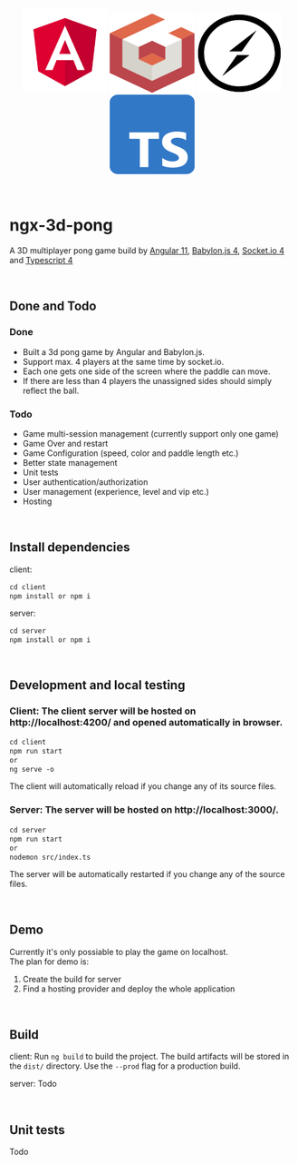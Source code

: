 <br>

<p align="center">
  <img width="150px" src="https://raw.githubusercontent.com/kimljj/ngx-3d-pong/main/shared/assets/logos/angular.svg">
  <img height="140px" width="150px" src="https://raw.githubusercontent.com/kimljj/ngx-3d-pong/main/shared/assets/logos/babylonJs.svg">
  <img height="140px" width="150px" src="https://raw.githubusercontent.com/kimljj/ngx-3d-pong/main/shared/assets/logos/socket-io.svg">
  <img height="140px" width="150px" src="https://raw.githubusercontent.com/kimljj/ngx-3d-pong/main/shared/assets/logos/ts-logo-512.svg">
</p>

<br>

# ngx-3d-pong

A 3D multiplayer pong game build by 
[Angular 11](https://github.com/angular/angular), 
[Babylon.js 4](https://github.com/BabylonJS/Babylon.js), 
[Socket.io 4](https://github.com/socketio/socket.io) 
and [Typescript 4](https://github.com/microsoft/TypeScript)

<br/>

## Done and Todo

### Done
- Built a 3d pong game by Angular and Babylon.js.
- Support max. 4 players at the same time by socket.io.
- Each one gets one side of the screen where the paddle can move.
- If there are less than 4 players the unassigned sides should simply reflect the
  ball.
  
### Todo
- Game multi-session management (currently support only one game)
- Game Over and restart
- Game Configuration (speed, color and paddle length etc.)
- Better state management
- Unit tests
- User authentication/authorization
- User management (experience, level and vip etc.)
- Hosting

<br/>

## Install dependencies
client:
```shell
cd client
npm install or npm i
```

server:
```shell
cd server
npm install or npm i
```

<br/>

## Development and local testing
### Client:  The client server will be hosted on http://localhost:4200/ and opened automatically in browser. 
```shell
cd client
npm run start
or
ng serve -o
```
The client will automatically reload if you change any of its source files.


### Server: The server will be hosted on http://localhost:3000/.
```shell
cd server
npm run start
or
nodemon src/index.ts
```
The server will be automatically restarted if you change any of the source files.

<br/>

## Demo
Currently it's only possiable to play the game on localhost.   
The plan for demo is:
1. Create the build for server
2. Find a hosting provider and deploy the whole application

<br/>

## Build
client:
Run `ng build` to build the project. The build artifacts will be stored in the `dist/` directory. Use the `--prod` flag for a production build.

server:
Todo

<br/>

## Unit tests
Todo

